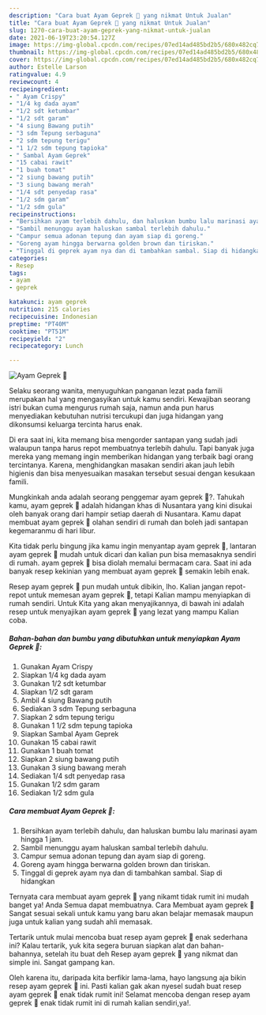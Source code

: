 ```yaml
---
description: "Cara buat Ayam Geprek 🍗 yang nikmat Untuk Jualan"
title: "Cara buat Ayam Geprek 🍗 yang nikmat Untuk Jualan"
slug: 1270-cara-buat-ayam-geprek-yang-nikmat-untuk-jualan
date: 2021-06-19T23:20:54.127Z
image: https://img-global.cpcdn.com/recipes/07ed14ad485bd2b5/680x482cq70/ayam-geprek-🍗-foto-resep-utama.jpg
thumbnail: https://img-global.cpcdn.com/recipes/07ed14ad485bd2b5/680x482cq70/ayam-geprek-🍗-foto-resep-utama.jpg
cover: https://img-global.cpcdn.com/recipes/07ed14ad485bd2b5/680x482cq70/ayam-geprek-🍗-foto-resep-utama.jpg
author: Estelle Larson
ratingvalue: 4.9
reviewcount: 4
recipeingredient:
- " Ayam Crispy"
- "1/4 kg dada ayam"
- "1/2 sdt ketumbar"
- "1/2 sdt garam"
- "4 siung Bawang putih"
- "3 sdm Tepung serbaguna"
- "2 sdm tepung terigu"
- "1 1/2 sdm tepung tapioka"
- " Sambal Ayam Geprek"
- "15 cabai rawit"
- "1 buah tomat"
- "2 siung bawang putih"
- "3 siung bawang merah"
- "1/4 sdt penyedap rasa"
- "1/2 sdm garam"
- "1/2 sdm gula"
recipeinstructions:
- "Bersihkan ayam terlebih dahulu, dan haluskan bumbu lalu marinasi ayam hingga 1 jam."
- "Sambil menunggu ayam haluskan sambal terlebih dahulu."
- "Campur semua adonan tepung dan ayam siap di goreng."
- "Goreng ayam hingga berwarna golden brown dan tiriskan."
- "Tinggal di geprek ayam nya dan di tambahkan sambal. Siap di hidangkan"
categories:
- Resep
tags:
- ayam
- geprek

katakunci: ayam geprek 
nutrition: 215 calories
recipecuisine: Indonesian
preptime: "PT40M"
cooktime: "PT51M"
recipeyield: "2"
recipecategory: Lunch

---
```



![Ayam Geprek 🍗](https://img-global.cpcdn.com/recipes/07ed14ad485bd2b5/680x482cq70/ayam-geprek-🍗-foto-resep-utama.jpg)

Selaku seorang wanita, menyuguhkan panganan lezat pada famili merupakan hal yang mengasyikan untuk kamu sendiri. Kewajiban seorang istri bukan cuma mengurus rumah saja, namun anda pun harus menyediakan kebutuhan nutrisi tercukupi dan juga hidangan yang dikonsumsi keluarga tercinta harus enak.

Di era  saat ini, kita memang bisa mengorder santapan yang sudah jadi walaupun tanpa harus repot membuatnya terlebih dahulu. Tapi banyak juga mereka yang memang ingin memberikan hidangan yang terbaik bagi orang tercintanya. Karena, menghidangkan masakan sendiri akan jauh lebih higienis dan bisa menyesuaikan masakan tersebut sesuai dengan kesukaan famili. 



Mungkinkah anda adalah seorang penggemar ayam geprek 🍗?. Tahukah kamu, ayam geprek 🍗 adalah hidangan khas di Nusantara yang kini disukai oleh banyak orang dari hampir setiap daerah di Nusantara. Kamu dapat membuat ayam geprek 🍗 olahan sendiri di rumah dan boleh jadi santapan kegemaranmu di hari libur.

Kita tidak perlu bingung jika kamu ingin menyantap ayam geprek 🍗, lantaran ayam geprek 🍗 mudah untuk dicari dan kalian pun bisa memasaknya sendiri di rumah. ayam geprek 🍗 bisa diolah memalui bermacam cara. Saat ini ada banyak resep kekinian yang membuat ayam geprek 🍗 semakin lebih enak.

Resep ayam geprek 🍗 pun mudah untuk dibikin, lho. Kalian jangan repot-repot untuk memesan ayam geprek 🍗, tetapi Kalian mampu menyiapkan di rumah sendiri. Untuk Kita yang akan menyajikannya, di bawah ini adalah resep untuk menyajikan ayam geprek 🍗 yang lezat yang mampu Kalian coba.

<!--inarticleads1-->

##### Bahan-bahan dan bumbu yang dibutuhkan untuk menyiapkan Ayam Geprek 🍗:

1. Gunakan  Ayam Crispy
1. Siapkan 1/4 kg dada ayam
1. Gunakan 1/2 sdt ketumbar
1. Siapkan 1/2 sdt garam
1. Ambil 4 siung Bawang putih
1. Sediakan 3 sdm Tepung serbaguna
1. Siapkan 2 sdm tepung terigu
1. Gunakan 1 1/2 sdm tepung tapioka
1. Siapkan  Sambal Ayam Geprek
1. Gunakan 15 cabai rawit
1. Gunakan 1 buah tomat
1. Siapkan 2 siung bawang putih
1. Gunakan 3 siung bawang merah
1. Sediakan 1/4 sdt penyedap rasa
1. Gunakan 1/2 sdm garam
1. Sediakan 1/2 sdm gula




<!--inarticleads2-->

##### Cara membuat Ayam Geprek 🍗:

1. Bersihkan ayam terlebih dahulu, dan haluskan bumbu lalu marinasi ayam hingga 1 jam.
1. Sambil menunggu ayam haluskan sambal terlebih dahulu.
1. Campur semua adonan tepung dan ayam siap di goreng.
1. Goreng ayam hingga berwarna golden brown dan tiriskan.
1. Tinggal di geprek ayam nya dan di tambahkan sambal. Siap di hidangkan




Ternyata cara membuat ayam geprek 🍗 yang nikamt tidak rumit ini mudah banget ya! Anda Semua dapat membuatnya. Cara Membuat ayam geprek 🍗 Sangat sesuai sekali untuk kamu yang baru akan belajar memasak maupun juga untuk kalian yang sudah ahli memasak.

Tertarik untuk mulai mencoba buat resep ayam geprek 🍗 enak sederhana ini? Kalau tertarik, yuk kita segera buruan siapkan alat dan bahan-bahannya, setelah itu buat deh Resep ayam geprek 🍗 yang nikmat dan simple ini. Sangat gampang kan. 

Oleh karena itu, daripada kita berfikir lama-lama, hayo langsung aja bikin resep ayam geprek 🍗 ini. Pasti kalian gak akan nyesel sudah buat resep ayam geprek 🍗 enak tidak rumit ini! Selamat mencoba dengan resep ayam geprek 🍗 enak tidak rumit ini di rumah kalian sendiri,ya!.

